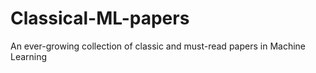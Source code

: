# Classical-ML-papers
An ever-growing collection of classic and must-read papers in Machine Learning
